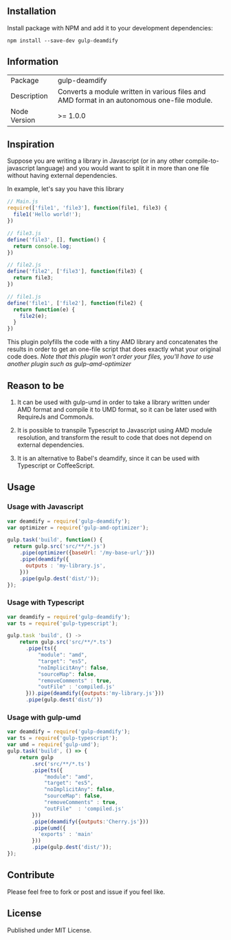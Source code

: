## Installation

Install package with NPM and add it to your development dependencies:

`npm install --save-dev gulp-deamdify`

## Information

<table>
  <tr>
    <td>Package</td>
    <td>gulp-deamdify</td>
  </tr>
  <tr>
    <td>Description</td>
    <td>Converts a module written in various files and AMD format in an autonomous one-file module.</td>
  </tr>
  <tr>
    <td>Node Version</td>
    <td>>= 1.0.0</td>
  </tr>
</table>

## Inspiration

Suppose you are writing a library in Javascript (or in any other compile-to-javascript language) and you would want to split it 
in more than one file without having external dependencies. 

In example, let's say you have this library

```js
// Main.js
require(['file1', 'file3'], function(file1, file3) {
  file1('Hello world!');
})

// file3.js
define('file3', [], function() {
  return console.log;
})

// file2.js
define('file2', ['file3'], function(file3) {
  return file3;
})

// file1.js
define('file1', ['file2'], function(file2) {
  return function(e) {
    file2(e);
  }
})
```

This plugin polyfills the code with a tiny AMD library and concatenates the results in order to get
an one-file script that does exactly what your original code does. *Note that this plugin won't order your files,*
*you'll have to use another plugin such as gulp-amd-optimizer*

## Reason to be

1. It can be used with gulp-umd in order to take a library written under AMD format and compile it to UMD format, so it can be later used with RequireJs and CommonJs.

2. It is possible to transpile Typescript to Javascript using AMD module resolution, and transform the result to code that does not depend on external dependencies.

3. It is an alternative to Babel's deamdify, since it can be used with Typescript or CoffeeScript.

## Usage

### Usage with Javascript
```js
var deamdify = require('gulp-deamdify');
var optimizer = require('gulp-amd-optimizer');

gulp.task('build', function() {
  return gulp.src('src/**/*.js')
    .pipe(optimizer({baseUrl: '/my-base-url/'}))
    .pipe(deamdify({
      outputs : 'my-library.js',
    }))
    .pipe(gulp.dest('dist/'));
});
```

### Usage with Typescript
```js
var deamdify = require('gulp-deamdify');
var ts = require('gulp-typescript');

gulp.task 'build', () ->
    return gulp.src('src/**/*.ts')
      .pipe(ts({
          "module": "amd",
          "target": "es5",
          "noImplicitAny": false,
          "sourceMap": false,
          "removeComments" : true,
          "outFile" : 'compiled.js'
      })).pipe(deamdify({outputs:'my-library.js'}))
      .pipe(gulp.dest('dist/'))
```

### Usage with gulp-umd
```js
var deamdify = require('gulp-deamdify');
var ts = require('gulp-typescript');
var umd = require('gulp-umd');
gulp.task('build', () => {
    return gulp
        .src('src/**/*.ts')
        .pipe(ts({
            "module": "amd",
            "target": "es5",
            "noImplicitAny": false,
            "sourceMap": false,
            "removeComments" : true,
            "outFile"  : 'compiled.js'
        }))
        .pipe(deamdify({outputs:'Cherry.js'}))
        .pipe(umd({
          'exports' : 'main'
        }))
        .pipe(gulp.dest('dist/'));
});
```


## Contribute

Please feel free to fork or post and issue if you feel like.

## License

Published under MIT License.
